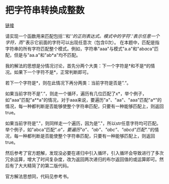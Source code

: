 # 把字符串转换成整数

[链接](https://www.nowcoder.com/practice/1277c681251b4372bdef344468e4f26e?tpId=13&tqId=11202&tPage=3&rp=3&ru=/ta/coding-interviews&qru=/ta/coding-interviews/question-ranking)

请实现一个函数用来匹配包括'.'和'*'的正则表达式。模式中的字符'.'表示任意一个字符，而'*'表示它前面的字符可以出现任意次（包含0次）。 在本题中，匹配是指字符串的所有字符匹配整个模式。例如，字符串"aaa"与模式"a.a"和"ab*ac*a"匹配，但是与"aa.a"和"ab*a"均不匹配。



我的解法的思想是分情况讨论，首先分两个大类：下一个字符是\*和不是\*的情况。如果下一个字符不是\*，正常判断即可。

若下一个字符是\*，则在此情况下再分两类：当前字符是否是”.“。

如果当前字符不是”.“，则走一个循环，遍历有几位匹配了x*，举个例子，如"aaa"匹配"a*\*a"的情况，对于aaa来说，要遍历"a"、"aa"、"aaa"匹配"a*"的情况，每一种都判断是否能够使整个字符串匹配，只要有一种能够匹配上，则返回true。

如果当前字符是"."，则同样走一个遍历，因为是"."，所以str任意字符均可匹配。举个例子，如"abca"匹配".*a"，要遍历"a"、"ab"、"abc"、"abcd"匹配".*"的情况，每一种都判断是否能使整个字符串匹配，只要有一种能够匹配上，则返回true。



然后参考了官方题解，发现没必要在递归中引入循环，引入循环会导致进行了多次冗余运算，增大了时间复杂度，改为返回两次递归的布尔返回值的或运算即可。然后有了大大精简了的第二版代码。



官方解法思想同，代码见参考书。